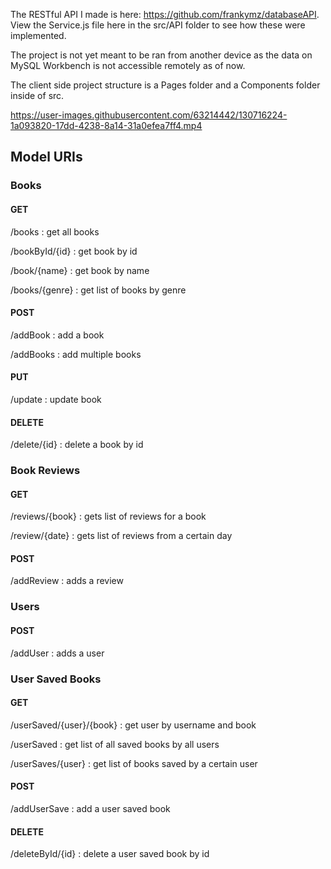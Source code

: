The RESTful API I made is here: https://github.com/frankymz/databaseAPI. View the Service.js file here in the src/API folder to see how these were implemented. 

The project is not yet meant to be ran from another device as the data on MySQL Workbench is not accessible remotely as of now.

The client side project structure is a Pages folder and a Components folder inside of src.



https://user-images.githubusercontent.com/63214442/130716224-1a093820-17dd-4238-8a14-31a0efea7ff4.mp4




## Model URIs

### Books

#### GET 

/books : get all books

/bookById/{id} : get book by id

/book/{name} : get book by name

/books/{genre} : get list of books by genre

#### POST

/addBook : add a book

/addBooks : add multiple books

#### PUT

/update : update book

#### DELETE

/delete/{id} : delete a book by id

### Book Reviews

#### GET

/reviews/{book} :  gets list of reviews for a book

/review/{date} : gets list of reviews from a certain day

#### POST

/addReview : adds a review 

### Users

#### POST

/addUser : adds a user

### User Saved Books

#### GET

/userSaved/{user}/{book} : get user by username and book

/userSaved : get list of all saved books by all users

/userSaves/{user} : get list of books saved by a certain user

#### POST

/addUserSave : add a user saved book

#### DELETE

/deleteById/{id} : delete a user saved book by id



